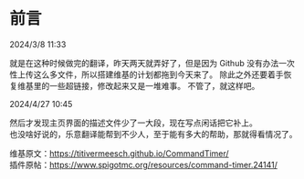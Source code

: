 # 前言

2024/3/8 11:33

就是在这种时候做完的翻译，昨天两天就弄好了，但是因为 Github 没有办法一次性上传这么多文件，所以搭建维基的计划都拖到今天来了。
除此之外还要着手恢复维基里的一些超链接，修改起来又是一堆难事。
不管了，就这样吧。

2024/4/27 10:45

然后才发现主页界面的描述文件少了一大段，现在写点闲话把它补上。    
也没啥好说的，乐意翻译能帮到不少人，至于能有多大的帮助，那就得看情况了。    

维基原文：https://titivermeesch.github.io/CommandTimer/    
插件原帖：https://www.spigotmc.org/resources/command-timer.24141/